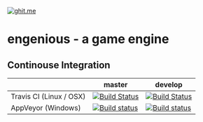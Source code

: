 [![ghit.me](https://ghit.me/badge.svg?repo=jvbsl/engenious)](https://ghit.me/repo/jvbsl/engenious)
# engenious - a game engine

## Continouse Integration

|  | master | develop |
| --- | ----- | ---- |
| Travis CI (Linux / OSX) | [![Build Status](https://travis-ci.org/OctoAwesome/engenious.svg?branch=master)](https://travis-ci.org/OctoAwesome/engenious) | [![Build Status](https://travis-ci.org/OctoAwesome/engenious.svg?branch=develop)](https://travis-ci.org/OctoAwesome/engenious) |
| AppVeyor (Windows) | [![Build status](https://ci.appveyor.com/api/projects/status/mutv7as0ly1xynka/branch/master?svg=true)](https://ci.appveyor.com/project/reicheltp/engenious/branch/master) | [![Build status](https://ci.appveyor.com/api/projects/status/mutv7as0ly1xynka/branch/develop?svg=true)](https://ci.appveyor.com/project/reicheltp/engenious/branch/develop) |